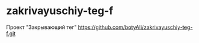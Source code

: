 # zakrivayuschiy-teg-f
Проект "Закрывающий тег"
https://github.com/botyAIi/zakrivayuschiy-teg-f.git
